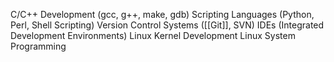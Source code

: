 
C/C++ Development (gcc, g++, make, gdb)
Scripting Languages (Python, Perl, Shell Scripting)
Version Control Systems ([[Git]], SVN)
IDEs (Integrated Development Environments)
Linux Kernel Development
Linux System Programming
